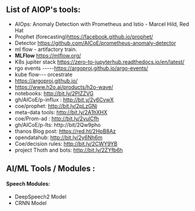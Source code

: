 ## List of AIOP's tools:

- AIOps: Anomaly Detection with Prometheus and Istio - Marcel Hild, Red Hat
- Prophet (forecasting)https://facebook.github.io/prophet/
- Detector https://github.com/AICoE/prometheus-anomaly-detector
- ml flow - artifactory train.
- **MLFlow** https://mlflow.org/
- K8s jupiter stack https://zero-to-jupyterhub.readthedocs.io/en/latest/
- rgo events -----https://argoproj.github.io/argo-events/
- kube flow--- orcestrate
- https://argoproj.github.io/
- https://www.h2o.ai/products/h2o-wave/
- notebooks: http://bit.ly/2PIZZVG
- gh/AICoE/p-influx : http://bit.y/2y6CvwX
- coe/prophet: http://bit.ly/2pLzGNj
- meta-data tools: http://bit.ly/2A1hXHX
- coe/Prom-ad : http://bit.ly/2yulCfh
- gh/AICoE/p-lts: http://bit/2Qw9pho
- thanos Blog post: https://red.ht/2HpB8Az
- opendatahub: http://bit.ly/2y6Nh6m
- Coe/decision rules: http://bit.ly/2CWY9YB
- project Thoth and bots: http://bit.ly/2ZYfb6h

## AI/ML Tools / Modules :

#### Speech Modules: 
- DeepSpeech2 Model
- CRNN Model

